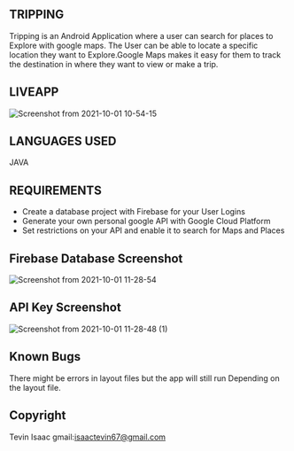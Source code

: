 ## TRIPPING
Tripping  is an Android Application where a user can search for places to Explore with google maps.
The User can be able to locate a specific location they want to Explore.Google Maps makes it easy for
 them to track the destination in where they want to view or make a trip.

## LIVEAPP
![Screenshot from 2021-10-01 10-54-15](https://user-images.githubusercontent.com/81568615/135585549-25a52770-284b-494d-9d6d-66a67f11120f.png)

## LANGUAGES USED
JAVA

## REQUIREMENTS
* Create a database project with Firebase for your User Logins
* Generate your own personal google API with Google Cloud Platform
* Set restrictions on your API and enable it to search for Maps and Places

## Firebase Database Screenshot
![Screenshot from 2021-10-01 11-28-54](https://user-images.githubusercontent.com/81568615/135590665-2fefb218-aab4-42d1-b32f-877a2671ff10.png)

## API Key Screenshot
![Screenshot from 2021-10-01 11-28-48 (1)](https://user-images.githubusercontent.com/81568615/135590766-8482e901-773e-413f-b7a4-360eb32f80d2.png)




## Known Bugs
There might be errors in layout files but the app will still run Depending on the layout file.

## Copyright
Tevin Isaac
gmail:isaactevin67@gmail.com




